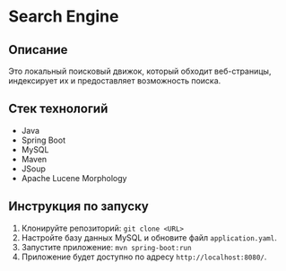 # Search Engine

## Описание
Это локальный поисковый движок, который обходит веб-страницы, индексирует их и предоставляет возможность поиска.

## Стек технологий
- Java
- Spring Boot
- MySQL
- Maven
- JSoup
- Apache Lucene Morphology

## Инструкция по запуску
1. Клонируйте репозиторий: `git clone <URL>`
2. Настройте базу данных MySQL и обновите файл `application.yaml`.
3. Запустите приложение: `mvn spring-boot:run`
4. Приложение будет доступно по адресу `http://localhost:8080/`.
